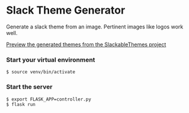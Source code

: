 # Slack Theme Generator
Generate a slack theme from an image.
Pertinent images like logos work well.

[Preview the generated themes from the SlackableThemes project](https://github.com/yisselda/SlackableThemes)

### Start your virtual environment
```
$ source venv/bin/activate
```

### Start the server
```
$ export FLASK_APP=controller.py
$ flask run
```